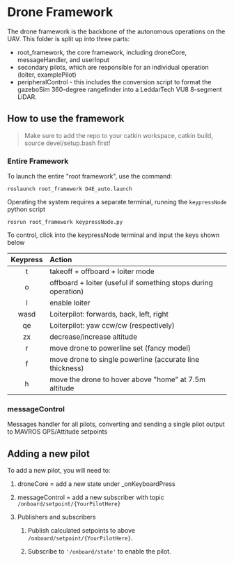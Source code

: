 # Drone Framework 

The drone framework is the backbone of the autonomous operations on the UAV.
This folder is split up into three parts:

- root_framework, the core framework, including droneCore, messageHandler, and userInput
- secondary pilots, which are responsible for an individual operation (loiter, examplePilot)
- peripheralControl - this includes the conversion script to format the gazeboSim 360-degree rangefinder into a LeddarTech VU8 8-segment LiDAR.

## How to use the framework

>Make sure to add the repo to your catkin workspace, catkin build, source devel/setup.bash first!

### Entire Framework

To launch the entire "root framework", use the command:

`roslaunch root_framework D4E_auto.launch`

Operating the system requires a separate terminal, running the `keypressNode` python script

`rosrun root_framework keypressNode.py`

To control, click into the keypressNode terminal and input the keys shown below

| Keypress | Action |
|:-----:|:--------|
|t | takeoff + offboard + loiter mode |
|o | offboard + loiter (useful if something stops during operation) |
|l | enable loiter |
|wasd | Loiterpilot: forwards, back, left, right |
|qe | Loiterpilot: yaw ccw/cw (respectively) |
|zx | decrease/increase altitude |
|r | move drone to powerline set (fancy model) |
|f | move drone to single powerline (accurate line thickness) |
|h | move the drone to hover above "home" at 7.5m altitude |

<!--### LoiterMode

Whilst in loiter mode, you can use the keyboard controls to move the the drone 
`wasd`  for XY moves
`zx`    for up/down
`qe`    for rotation
-->

### messageControl

Messages handler for all pilots, converting and sending a single pilot output to MAVROS GPS/Attitude setpoints

## Adding a new pilot

To add a new pilot, you will need to:

1. droneCore = add a new state under _onKeyboardPress

2. messageControl = add a new subscriber with topic `/onboard/setpoint/{YourPilotHere}`

3. Publishers and subscribers
   1. Publish calculated setpoints to above `/onboard/setpoint/{YourPilotHere}`.

   2. Subscribe to `'/onboard/state'` to enable the pilot.
